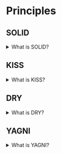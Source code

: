 # Principles

## SOLID

<details>
  <summary>What is SOLID?</summary>

  The single responsibility principle - each class should have only one responsibility that encapsulates in this class.

  The open-closed principle - each entity should be open for expansion and be closed for modification.

  The Liskov substitution principle - any subclass should supplement the parent class but not change it.

  The interface segregation principle - a few separate interfaces are better than one combined interface.

  The dependency inversion principle - dependencies should be only on abstractions.

</details>

## KISS

<details>
  <summary>What is KISS?</summary>

  KISS or keep it simple stupid is one of the design principles. KISS says that the many systems will work better if they are simple. So, simplicity should be one of the main targets in the design sphere.

</details>

## DRY

<details>
  <summary>What is DRY?</summary>

  DRY or don’t repeat yourself is one of the design principles. DRY says that not need to repeat different information or functionality. Each part of knowledge should have only one view into system scope.

</details>

## YAGNI

<details>
  <summary>What is YAGNI?</summary>

  YAGNI or you aren’t gonna need it is one of the design principles. YAGNI says that the programmer should not implement functionality if it is not necessary. There are a few reasons. Firstly, a customer does not have to pay for something that is not needed for him. Secondary, additional functionality could increase the development difficulty of other features.

</details>
